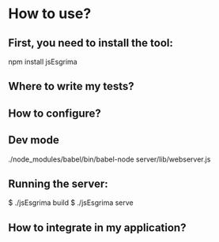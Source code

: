 # How to use?


## First, you need to install the tool:

npm install jsEsgrima


## Where to write my tests?


## How to configure?

## Dev mode

./node_modules/babel/bin/babel-node server/lib/webserver.js

## Running the server:

$ ./jsEsgrima build
$ ./jsEsgrima serve



## How to integrate in my application?


